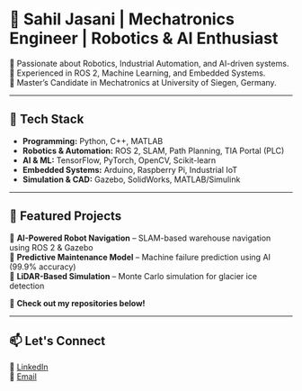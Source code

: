 # 🚀 Sahil Jasani | Mechatronics Engineer | Robotics & AI Enthusiast  

🎯 Passionate about Robotics, Industrial Automation, and AI-driven systems.  
🔧 Experienced in ROS 2, Machine Learning, and Embedded Systems.  
📍 Master’s Candidate in Mechatronics at University of Siegen, Germany.  

---

## 🔧 Tech Stack  
- **Programming:** Python, C++, MATLAB  
- **Robotics & Automation:** ROS 2, SLAM, Path Planning, TIA Portal (PLC)  
- **AI & ML:** TensorFlow, PyTorch, OpenCV, Scikit-learn  
- **Embedded Systems:** Arduino, Raspberry Pi, Industrial IoT  
- **Simulation & CAD:** Gazebo, SolidWorks, MATLAB/Simulink  

---

## 📌 Featured Projects  
🌟 **AI-Powered Robot Navigation** – SLAM-based warehouse navigation using ROS 2 & Gazebo  
🌟 **Predictive Maintenance Model** – Machine failure prediction using AI (99.9% accuracy)  
🌟 **LiDAR-Based Simulation** – Monte Carlo simulation for glacier ice detection  

🔗 **Check out my repositories below!**  

---

## 📫 Let's Connect  
💼 [LinkedIn](https://linkedin.com/in/sahiljasani)  
📧 [Email](mailto:sahil.jasani@student.uni-siegen.de)  
